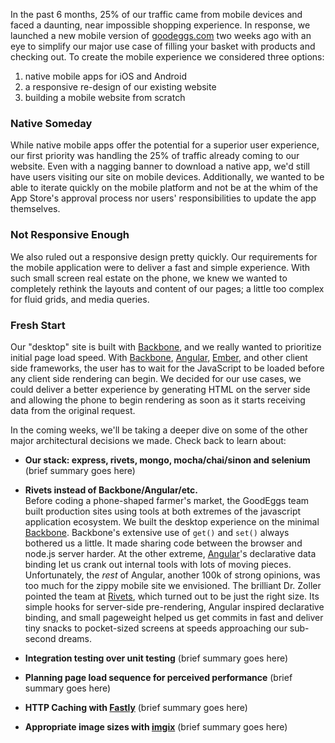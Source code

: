 In the past 6 months, 25% of our traffic came from mobile devices and faced a
daunting, near impossible shopping experience. In response, we launched a new
mobile version of [goodeggs.com](http://goodeggs.com) two weeks ago with an
eye to simplify our major use case of filling your basket with products and
checking out. To create the mobile experience we considered three options:

1. native mobile apps for iOS and Android
2. a responsive re-design of our existing website
3. building a mobile website from scratch

### Native Someday
While native mobile apps offer the potential for a superior user experience, our
first priority was handling the 25% of traffic already coming to our website.
Even with a nagging banner to download a native app, we'd still have users
visiting our site on mobile devices. Additionally, we wanted to be able to
iterate quickly on the mobile platform and not be at the whim of the App Store's
approval process nor users' responsibilities to update the app themselves.

### Not Responsive Enough
We also ruled out a responsive design pretty quickly. Our requirements for the
mobile application were to deliver a fast and simple experience. With such small
screen real estate on the phone, we knew we wanted to completely rethink the
layouts and content of our pages; a little too complex for fluid grids, and
media queries.

### Fresh Start
Our "desktop" site is built with
[Backbone](http://backbonejs.org/), and we really wanted to prioritize initial
page load speed. With [Backbone](http://backbonejs.org/),
[Angular](http://angularjs.org/), [Ember](http://emberjs.com/), and other client
side frameworks, the user has to wait for the JavaScript to be loaded before any
client side rendering can begin. We decided for our use cases, we could deliver
a better experience by generating HTML on the server side and allowing the phone
to begin rendering as soon as it starts receiving data from the original request.

In the coming weeks, we'll be taking a deeper dive on some of the other major
architectural decisions we made. Check back to learn about:

* __Our stack: express, rivets, mongo, mocha/chai/sinon and selenium__
(brief summary goes here)

* __Rivets instead of Backbone/Angular/etc.__  
Before coding a phone-shaped farmer's market, the GoodEggs team built production 
sites using tools at both extremes of the javascript application ecosystem. We 
built the desktop experience on the minimal [Backbone](http://backbonejs.org/).
Backbone's extensive use of `get()` and `set()` always bothered us a little. It made
sharing code between the browser and node.js server harder. At the other extreme,
[Angular](http://angularjs.org/)'s declarative data binding let us crank out internal
tools with lots of moving pieces. Unfortunately, the _rest_ of Angular, another 100k of
strong opinions, was too much for the zippy mobile site we envisioned. The brilliant
Dr. Zoller pointed the team at [Rivets](http://www.rivetsjs.com/), which turned out to
be just the right size. Its simple hooks for server-side pre-rendering, Angular inspired
declarative binding, and small pageweight helped us get commits in fast and deliver tiny
snacks to pocket-sized screens at speeds approaching our sub-second dreams.

* __Integration testing over unit testing__
(brief summary goes here)

* __Planning page load sequence for perceived performance__
(brief summary goes here)

* __HTTP Caching with [Fastly](https://www.fastly.com/)__
(brief summary goes here)

* __Appropriate image sizes with [imgix](http://www.imgix.com/)__
(brief summary goes here)